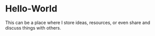 # Hello-World
This can be a place where I store ideas, resources, or even share and discuss things with others.
